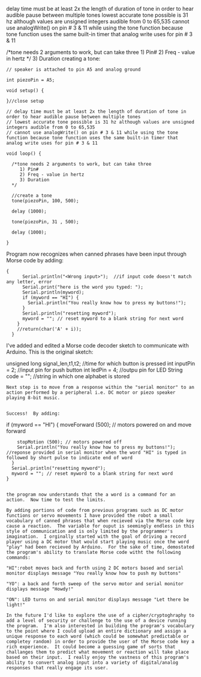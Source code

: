 
delay time must be at least 2x the length of duration of tone in order to hear audible pause between multiple tones
lowest accurate tone possible is 31 hz although values are unsigned integers audible from 0 to 65,535
cannot use analogWrite() on pin # 3 & 11 while using the tone function because tone function uses the same built-in timer that analog write uses for pin # 3 & 11

 /*tone needs 2 arguments to work, but can take three
     1) Pin#
     2) Freq - value in hertz
  */ 3) Duration
creating a tone:

```// simple piezo speaker tone
// speaker is attached to pin A5 and analog ground

int piezoPin = A5;

void setup() {

}//close setup

// delay time must be at least 2x the length of duration of tone in order to hear audible pause between multiple tones
// lowest accurate tone possible is 31 hz although values are unsigned integers audible from 0 to 65,535
// cannot use analogWrite() on pin # 3 & 11 while using the tone function because tone function uses the same built-in timer that analog write uses for pin # 3 & 11

void loop() {

  /*tone needs 2 arguments to work, but can take three
     1) Pin#
     2) Freq - value in hertz
     3) Duration
  */

  //create a tone
  tone(piezoPin, 100, 500);

  delay (1000);

  tone(piezoPin, 31 , 500);

  delay (1000);

}
````

Program now recognizes when canned phrases have been input through Morse code by adding:

```
{
      Serial.println("<Wrong input>");  //if input code doesn't match any letter, error
      Serial.print("here is the word you typed: ");
      Serial.println(myword);
      if (myword == "HI") {
        Serial.println("You really know how to press my buttons!");
      }
      Serial.println("resetting myword");
      myword = ""; // reset myword to a blank string for next word
    }
    //return(char('A' + i));
  }
  ```
  
  I've added and edited a Morse code decoder sketch to communicate with Arduino.  This is the original sketch:
  
unsigned long signal_len,t1,t2;   //time for which button is pressed
int inputPin = 2;                 //input pin for push button
int ledPin = 4;                   //outpu pin for LED
String code = "";                 //string in which one alphabet is stored
  
  ```
  Next step is to move from a response within the "serial monitor" to an action performed by a peripheral i.e. DC motor or piezo speaker playing 8-bit music.


Success!  By adding:

``` 
if (myword == "HI") {
        moveForward (500); // motors powered on and move forward

        stopMotion (500); // motors powered off
        Serial.println("You really know how to press my buttons!"); //reponse provided in serial monitor when the word "HI" is typed in followed by short pulse to indicate end of word
      }
      Serial.println("resetting myword");
      myword = ""; // reset myword to a blank string for next word
    }
```
    
the program now understands that the a word is a command for an action.  Now time to test the limits.

By adding portions of code from previous programs such as DC motor functions or servo movements I have provided the robot a small vocabulary of canned phrases that when recieved via the Morse code key cause a reaction.  The variable for ouput is seemingly endless in this style of communication and is only limited by the programmer's imagination.  I orginally started with the goal of driving a record player using a DC motor that would start playing music once the word "play" had been recieved by Arduino.  For the sake of time, demostated the program's ability to translate Morse code witht the following commands:

"HI":robot moves back and forth using 2 DC motors based and serial monitor displays message "You really know how to push my buttons"

"YO": a back and forth sweep of the servo motor and serial monitor displays message "Howdy!"

"ON": LED turns on and serial monitor displays message "Let there be light!"

In the future I'd like to explore the use of a cipher/cryptoghraphy to add a level of security or challenge to the use of a device running the program.  I'm also interested in building the program's vocabulary to the point where I could upload an entire dictionary and assign a unique response to each word (which could be somewhat predictable or completey random) in order to provide the user of the Morse code key a rich experience.  It could become a guessing game of sorts that challanges them to predict what movement or reaction will take place based on their input.  I really enjoy the vastness of this program's ability to convert analog input into a variety of digital/analog responses that really engage its user.
